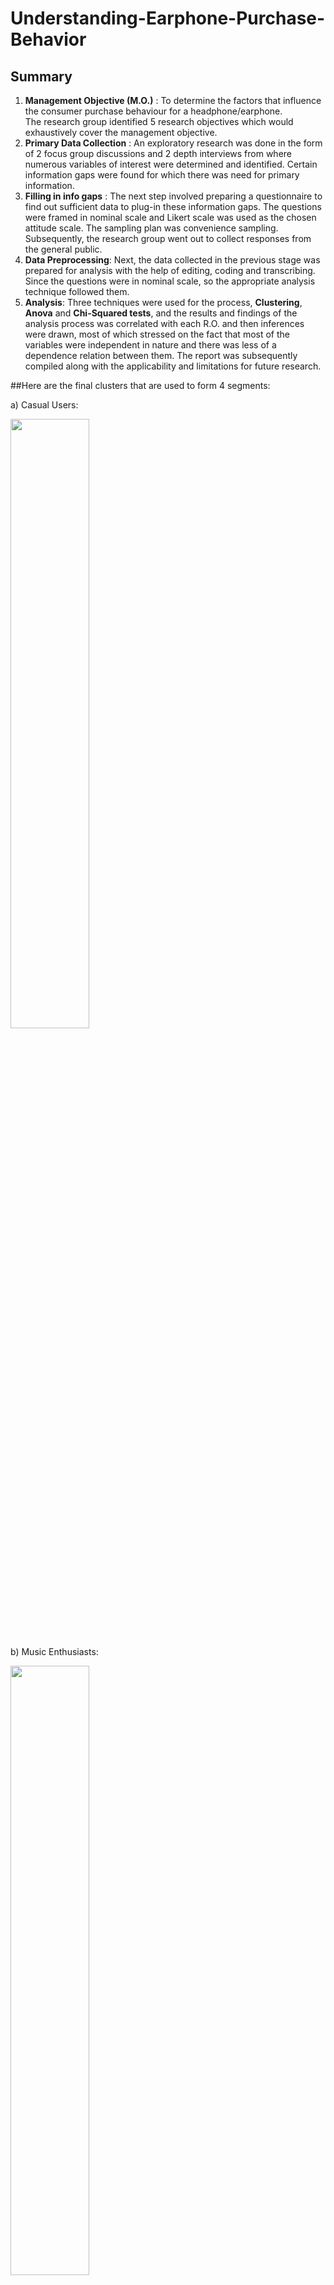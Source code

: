 # Understanding-Earphone-Purchase-Behavior

## Summary

1. **Management Objective (M.O.)** : To determine the factors that influence the consumer purchase behaviour for a headphone/earphone.  
   The research group identified 5 research objectives which would exhaustively cover the management objective.  
2. **Primary Data Collection** : An exploratory research was done in the form of 2 focus group discussions and 2 depth interviews from where numerous 
   variables of interest were determined and identified. Certain information gaps were found for which there was need for primary information.  
4. **Filling in info gaps** : The next step involved preparing a questionnaire to find out sufficient data to plug-in these information gaps. The
   questions were framed in nominal scale and Likert scale was used as the chosen attitude scale. The sampling plan was convenience sampling. Subsequently,    the research group went out to collect responses from the general public.  
4. **Data Preprocessing**: Next, the data collected in the previous stage was prepared for analysis with the help of editing, coding and transcribing. 
   Since the questions were in nominal scale, so the appropriate analysis technique followed them.  
5. **Analysis**: Three techniques were used for the process, **Clustering**, **Anova** and **Chi-Squared tests**, and the results and findings of
   the analysis process was correlated with each R.O. and then inferences were drawn, most of which stressed on the fact that most of the variables were      independent in nature and there was less of a dependence relation between them. The report was subsequently compiled along with the applicability and      limitations for future research.


##Here are the final clusters that are used to form 4 segments:

a) Casual Users:  
   
   <img src="" width=50% height=50%>
   
b) Music Enthusiasts:  
   
   <img src="" width=50% height=50%>
   
c) Circumstantial Users:  

   <img src="" width=50% height=50%>
   
d) Orthodox Users:  

   <img src="" width=50% height=50%>
